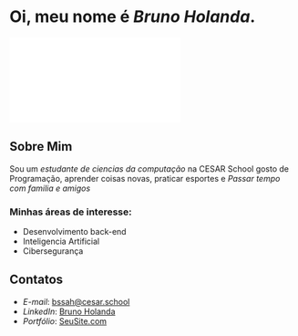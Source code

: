 #  Oi, meu nome é *Bruno Holanda*.


![Perfil](file:///C:/Users/Bruno%20Holanda/Documents/foto%20perfil.pdf)

##  Sobre Mim
Sou um *estudante de ciencias da computação* na CESAR School gosto de Programação, aprender coisas novas, praticar esportes e *Passar tempo com familia e amigos*

###  Minhas áreas de interesse:
-  Desenvolvimento back-end
-  Inteligencia Artificial
-  Cibersegurança


##  Contatos

-  *E-mail*: [bssah@cesar.school](bssah@cesar.school)
-  *LinkedIn*: [Bruno Holanda](www.linkedin.com/in/bruno-santana-dos-santos-araujo-holanda-502aa9339)
-  *Portfólio*: [SeuSite.com](https://seusite.com)
